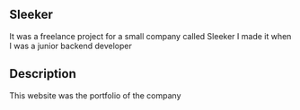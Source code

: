 ## Sleeker
It was a freelance project for a small company called Sleeker
I made it when I was a junior backend developer

## Description 
This website was the portfolio of the company